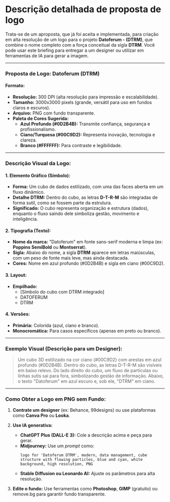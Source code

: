 # Descrição detalhada de proposta de logo
Trata-se de um aproposta, que já foi aceita e implementada, para criação em alta resolução de um logo para o projeto **Datoferum -  (DTRM)**, que combine o nome completo com a força conceitual da sigla **DTRM**. Você pode usar este briefing para entregar a um designer ou utilizar em ferramentas de IA para gerar a imagem.

---

### **Proposta de Logo: Datoferum (DTRM)**

#### **Formato:**
- **Resolução:** 300 DPI (alta resolução para impressão e escalabilidade).
- **Tamanho:** 3000x3000 pixels (grande, versátil para uso em fundos claros e escuros).
- **Arquivo:** PNG com fundo transparente.
- **Paleta de Cores Sugerida:**
  - **Azul Profundo (#0D2B4B):** Transmite confiança, segurança e profissionalismo.
  - **Ciano/Turquesa (#00C9D2):** Representa inovação, tecnologia e clareza.
  - **Branco (#FFFFFF):** Para contraste e legibilidade.

---

### **Descrição Visual da Logo:**

#### **1. Elemento Gráfico (Símbolo):**
- **Forma:** Um cubo de dados estilizado, com uma das faces aberta em um fluxo dinâmico.
- **Detalhe DTRM:** Dentro do cubo, as letras **D-T-R-M** são integradas de forma sutil, como se fossem parte da estrutura.
- **Significado:** O cubo representa organização e estrutura (dados), enquanto o fluxo saindo dele simboliza gestão, movimento e inteligência.

#### **2. Tipografia (Texto):**
- **Nome da marca:** "Datoferum" em fonte sans-serif moderna e limpa (ex: **Poppins SemiBold** ou **Montserrat**).
- **Sigla:** Abaixo do nome, a sigla **DTRM** aparece em letras maiúsculas, com um peso de fonte mais leve, mas ainda destacada.
- **Cores:** Nome em azul profundo (#0D2B4B) e sigla em ciano (#00C9D2).

#### **3. Layout:**
- **Empilhado:**
  - [Símbolo do cubo com DTRM integrado]
  - DATOFERUM
  - DTRM

#### **4. Versões:**
- **Primária:** Colorida (azul, ciano e branco).
- **Monocromática:** Para casos específicos (apenas em preto ou branco).

---

### **Exemplo Visual (Descrição para um Designer):**
> Um cubo 3D estilizado na cor ciano (#00C9D2) com arestas em azul profundo (#0D2B4B). Dentro do cubo, as letras D-T-R-M são visíveis em baixo relevo. Do lado direito do cubo, um fluxo de partículas ou linhas sutis sai para fora, simbolizando gestão de informação. Abaixo, o texto "Datoferum" em azul escuro e, sob ele, "DTRM" em ciano.

---

### **Como Obter a Logo em PNG sem Fundo:**
1. **Contrate um designer** (ex: Behance, 99designs) ou use plataformas como **Canva Pro** ou **Looka**.
2. **Use IA generativa:** 
   - **ChatGPT Plus (DALL-E 3):** Cole a descrição acima e peça para gerar.
   - **Midjourney:** Use um *prompt* como:
     ```
     logo for 'Datoferum DTRM', modern, data management, cube structure with flowing particles, blue and cyan, white background, high resolution, PNG
     ```
   - **Stable Diffusion ou Leonardo AI:** Ajuste os parâmetros para alta resolução.

3. **Edite o fundo:** Use ferramentas como **Photoshop**, **GIMP** (gratuito) ou remove.bg para garantir fundo transparente.
